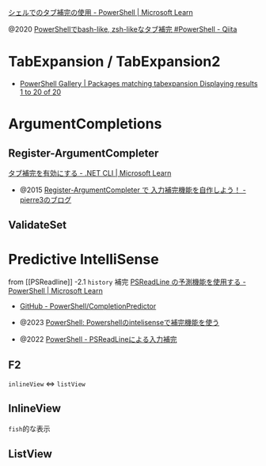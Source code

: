 [シェルでのタブ補完の使用 - PowerShell | Microsoft Learn](https://learn.microsoft.com/ja-jp/powershell/scripting/learn/shell/tab-completion?view=powershell-7.4)

@2020 [PowerShellでbash-like, zsh-likeなタブ補完 #PowerShell - Qiita](https://qiita.com/FKbelm/items/2edb23d4f57e8c0d4fb4)

# TabExpansion / TabExpansion2
- [PowerShell Gallery | Packages matching tabexpansion Displaying results 1 to 20 of 20](https://www.powershellgallery.com/packages?q=tabexpansion)

# ArgumentCompletions 

## Register-ArgumentCompleter
[タブ補完を有効にする - .NET CLI | Microsoft Learn](https://learn.microsoft.com/ja-jp/dotnet/core/tools/enable-tab-autocomplete#powershell)

- @2015 [Register-ArgumentCompleter で 入力補完機能を自作しよう！ - pierre3のブログ](https://pierre3.hatenablog.com/entry/2015/12/08/222338)

## ValidateSet 

# Predictive IntelliSense

from [[PSReadline]] -2.1 `history` 補完
[PSReadLine の予測機能を使用する - PowerShell | Microsoft Learn](https://learn.microsoft.com/ja-jp/powershell/scripting/learn/shell/using-predictors?view=powershell-7.4)

- [GitHub - PowerShell/CompletionPredictor](https://github.com/PowerShell/CompletionPredictor)

- @2023 [PowerShell: Powershellのintelisenseで補完機能を使う](https://zenn.dev/atsushifx/articles/pwsh-console-intelisense-completion)
- @2022 [PowerShell - PSReadLineによる入力補完](https://zenn.dev/tnagata012/articles/how-to-psreadline--80750ecebe1f74)

## F2
`inlineView` <=> `listView`
## InlineView
`fish`的な表示
## ListView
